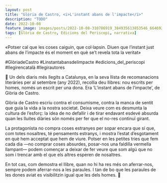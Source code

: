 ```yaml
---
layout: post
title: "Glòria de Castro, <i>L'instant abans de l'impacte</i>"
description: "TODO"
date: 2022-10-08
feature_image: images/posts/2022-10-08-310786919_384935613853546_6646920827135108332_n_17842601717868145.webp
tags: [Glòria de Castro, Edicions del Periscopi, narrativa]
---
```


«Potser cal que les coses caiguin, que col·lapsin. Diuen que l’instant just abans de l’impacte és el moment en què se’t revela tota la veritat»
<!--more-->

#GlòriadeCastro #Linstantabansdelimpacte #edicions_del_periscopi #llegirencatalà #llegirautores

🧩 Un dels diaris més llegits a Catalunya, en la seva llista de recomanacions literàries per al setembre (any 2022), recollia deu llibres: nou escrits per homes, només un escrit per una dona. Era ‘L’instant abans de l’impacte’, de Glòria de Castro.

Glòria de Castro escriu contra el consumisme, contra la manca de sentit que guia la vida a la nostra societat. Deixa veure com es desmunta la cultura de l’esforç: la idea de no defallir i de tirar endavant esdevé absurda quan les lluites diàries són només per fer que el no-res continuï girant. 

La protagonista no compra coses estranyes per sopar encara que sí que, com totes nosaltres, té pensaments estranys, i mostra l’estat d’esgotament en què hem acceptat que hem de viure. Potser en les petites tries que fem cada dia —no comprar coses absurdes, posar-nos una faldilla vermella llampant—  podem començar a deixar de fer veure que som algú que no som i trencar amb el que els altres esperen de nosaltres. 

En tot cas, com demostra el llibre, quan no hi ha res més on aferrar-nos, sempre podem aferrar-nos a les paraules. I tan de bo que les paraules de les dones aviat es visibilitzin igual que les dels homes. 🧩
